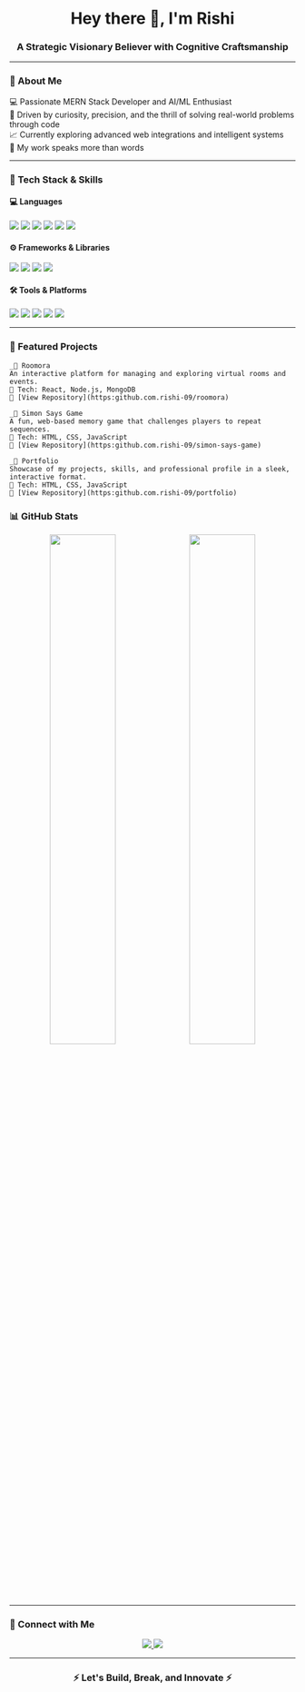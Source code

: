 <h1 align="center">Hey there 👋, I'm Rishi</h1>
<h3 align="center">A Strategic Visionary Believer with Cognitive Craftsmanship</h3>

---

### 🚀 About Me  
💻 Passionate MERN Stack Developer and AI/ML Enthusiast  
🎯 Driven by curiosity, precision, and the thrill of solving real-world problems through code  
📈 Currently exploring advanced web integrations and intelligent systems  
🧠 My work speaks more than words  

---

### 🧩 Tech Stack & Skills  

#### 💻 Languages  
<p>
    <img src="https://img.shields.io/badge/HTML-E34F26?logo=html5&logoColor=fff&style=for-the-badge" />
    <img src="https://img.shields.io/badge/CSS-1572B6?logo=css3&logoColor=fff&style=for-the-badge" />
    <img src="https://img.shields.io/badge/JavaScript-F7DF1E?logo=javascript&logoColor=000&style=for-the-badge" />
    <img src="https://img.shields.io/badge/Python-3776AB?logo=python&logoColor=fff&style=for-the-badge" />
    <img src="https://img.shields.io/badge/C-00599C?logo=c&logoColor=fff&style=for-the-badge" />
    <img src="https://img.shields.io/badge/C++-00599C?logo=cplusplus&logoColor=fff&style=for-the-badge" />
</p>

#### ⚙️ Frameworks & Libraries  
<p>
  <img src="https://img.shields.io/badge/React-61DAFB?logo=react&logoColor=000&style=for-the-badge" />
  <img src="https://img.shields.io/badge/Express.js-000000?logo=express&logoColor=fff&style=for-the-badge" />
  <img src="https://img.shields.io/badge/Node.js-339933?logo=node.js&logoColor=fff&style=for-the-badge" />
  <img src="https://img.shields.io/badge/MongoDB-47A248?logo=mongodb&logoColor=fff&style=for-the-badge" />
</p>

#### 🛠️ Tools & Platforms  
<p>
    <img src="https://img.shields.io/badge/Git-F05032?logo=git&logoColor=fff&style=for-the-badge" />
    <img src="https://img.shields.io/badge/GitHub-181717?logo=github&logoColor=fff&style=for-the-badge" />
    <img src="https://img.shields.io/badge/Vercel-000000?logo=vercel&logoColor=fff&style=for-the-badge" />
    <img src="https://img.shields.io/badge/Linux-FCC624?logo=linux&logoColor=000&style=for-the-badge" />
    <img src="https://img.shields.io/badge/Postman-FF6C37?logo=postman&logoColor=fff&style=for-the-badge" />
</p>

---

### 🌟 Featured Projects  

    _📌 Roomora
    An interactive platform for managing and exploring virtual rooms and events.
    🧱 Tech: React, Node.js, MongoDB
    🔗 [View Repository](https:github.com.rishi-09/roomora)

    _📌 Simon Says Game
    A fun, web-based memory game that challenges players to repeat sequences.
    🧱 Tech: HTML, CSS, JavaScript
    🔗 [View Repository](https:github.com.rishi-09/simon-says-game)

    _📌 Portfolio
    Showcase of my projects, skills, and professional profile in a sleek, interactive format.
    🧱 Tech: HTML, CSS, JavaScript
    🔗 [View Repository](https:github.com.rishi-09/portfolio)

### 📊 GitHub Stats  

<p align="center">
  <img width="48%" src="https://github-readme-stats.vercel.app/api?username=rishi-09&show_icons=true&theme=radical" />
  <img width="48%" src="https://github-readme-streak-stats.herokuapp.com/?user=rishi-09&theme=radical" />
</p>

---

### 🤝 Connect with Me  
<p align="center">
  <a href="https://linkedin.com/in/rishi215" target="_blank">
    <img src="https://img.shields.io/badge/LinkedIn-0077B5?logo=linkedin&logoColor=fff&style=for-the-badge" />
  </a>
  <a href="https://github.com/rishi-09" target="_blank">
    <img src="https://img.shields.io/badge/GitHub-181717?logo=github&logoColor=fff&style=for-the-badge" />
  </a>
</p>

---

<h3 align="center">⚡ Let's Build, Break, and Innovate ⚡</h3>
